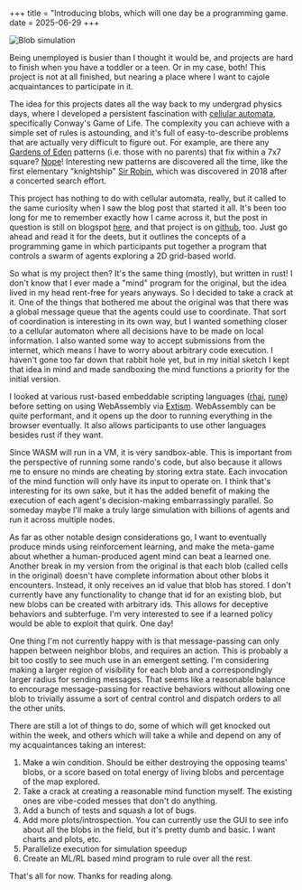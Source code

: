 +++
title = "Introducing blobs, which will one day be a programming game.
date = 2025-06-29
+++

![Blob simulation](../images/simulation_slow.avif)

Being unemployed is busier than I thought it would be, and projects are hard to finish when you have a toddler or a teen. Or in my case, both! This project is not at all finished, but nearing a place where I want to cajole acquaintances to participate in it.

The idea for this projects dates all the way back to my undergrad physics days, where I developed a persistent fascination with [cellular automata](https://en.wikipedia.org/wiki/Cellular_automaton), specifically Conway's Game of Life. The complexity you can achieve with a simple set of rules is astounding, and it's full of easy-to-describe problems that are actually very difficult to figure out. For example, are there any [Gardens of Eden](https://conwaylife.com/wiki/Garden_of_Eden) patterns (i.e. those with no parents) that fix within a 7x7 square? [Nope](https://www.complex-systems.com/abstracts/v32_i01_a01/)! Interesting new patterns are discovered all the time, like the first elementary "knightship" [Sir Robin](https://conwaylife.com/wiki/Sir_Robin), which was discovered in 2018 after a concerted search effort. 

This project has nothing to do with cellular automata, really, but it called to the same curiosity when I saw the blog post that started it all. It's been too long for me to remember exactly how I came across it, but the post in question is still on blogspot [here](https://phonons.wordpress.com/2010/06/01/cells-a-massively-multi-agent-python-programming-game/), and that project is on [github](https://github.com/phreeza/cells), too. Just go ahead and read it for the deets, but it outlines the concepts of a programming game in which participants put together a program that controls a swarm of agents exploring a 2D grid-based world. 

So what is my project then? It's the same thing (mostly), but written in rust! I don't know that I ever made a "mind" program for the original, but the idea lived in my head rent-free for years anyways. So I decided to take a crack at it. One of the things that bothered me about the original was that there was a global message queue that the agents could use to coordinate. That sort of coordination is interesting in its own way, but I wanted something closer to a cellular automaton where all decisions have to be made on local information. I also wanted some way to accept submissions from the internet, which means I have to worry about arbitrary code execution. I haven't gone too far down that rabbit hole yet, but in my initial sketch I kept that idea in mind and made sandboxing the mind functions a priority for the initial version. 

I looked at various rust-based embeddable scripting languages ([rhai](https://rhai.rs/), [rune](https://rune-rs.github.io/)) before setting on using WebAssembly via [Extism](https://extism.org/). WebAssembly can be quite performant, and it opens up the door to running everything in the browser eventually. It also allows participants to use other languages besides rust if they want.

Since WASM will run in a VM, it is very sandbox-able. This is important from the perspective of running some rando's code, but also because it allows me to ensure no minds are cheating by storing extra state. Each invocation of the mind function will only have its input to operate on. I think that's interesting for its own sake, but it has the added benefit of making the execution of each agent's decision-making embarrassingly parallel. So someday maybe I'll make a truly large simulation with billions of agents and run it across multiple nodes.

As far as other notable design considerations go, I want to eventually produce minds using reinforcement learning, and make the meta-game about whether a human-produced agent mind can beat a learned one. Another break in my version from the original is that each blob (called cells in the original) doesn't have complete information about other blobs it encounters. Instead, it only receives an id value that blob has stored. I don't currently have any functionality to change that id for an existing blob, but new blobs can be created with arbitrary ids. This allows for deceptive behaviors and subterfuge. I'm very interested to see if a learned policy would be able to exploit that quirk. One day!

One thing I'm not currently happy with is that message-passing can only happen between neighbor blobs, and requires an action. This is probably a bit too costly to see much use in an emergent setting. I'm considering making a larger region of visibility for each blob and a correspondingly larger radius for sending messages. That seems like a reasonable balance to encourage message-passing for reactive behaviors without allowing one blob to trivially assume a sort of central control and dispatch orders to all the other units. 

There are still a lot of things to do, some of which will get knocked out within the week, and others which will take a while and depend on any of my acquaintances taking an interest:

1) Make a win condition. Should be either destroying the opposing teams' blobs, or a score based on total energy of living blobs and percentage of the map explored.
2) Take a crack at creating a reasonable mind function myself. The existing ones are vibe-coded messes that don't do anything.
3) Add a bunch of tests and squash a lot of bugs.
4) Add more plots/introspection. You can currently use the GUI to see info about all the blobs in the field, but it's pretty dumb and basic. I want charts and plots, etc.
5) Parallelize execution for simulation speedup
6) Create an ML/RL based mind program to rule over all the rest.


That's all for now. Thanks for reading along. 